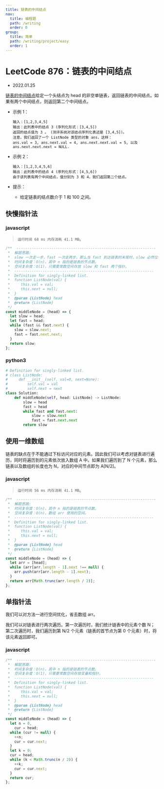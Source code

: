 ```yaml
---
title: 链表的中间结点
nav:
  title: 编程题
  path: /writing
  order: 0
group:
  title: 简单
  path: /writing/project/easy
  order: 1
---
```


# LeetCode 876：链表的中间结点

- 2022.01.25

[链表的中间结点](https://leetcode-cn.com/problems/middle-of-the-linked-list/)给定一个头结点为 head 的非空单链表，返回链表的中间结点。如果有两个中间结点，则返回第二个中间结点。

- 示例 1：

  ```
  输入：[1,2,3,4,5]
  输出：此列表中的结点 3 (序列化形式：[3,4,5])
  返回的结点值为 3 。 (测评系统对该结点序列化表述是 [3,4,5])。
  注意，我们返回了一个 ListNode 类型的对象 ans，这样：
  ans.val = 3, ans.next.val = 4, ans.next.next.val = 5, 以及 ans.next.next.next = NULL.
  ```

- 示例 2：

  ```
  输入：[1,2,3,4,5,6]
  输出：此列表中的结点 4 (序列化形式：[4,5,6])
  由于该列表有两个中间结点，值分别为 3 和 4，我们返回第二个结点。
  ```

- 提示：
  - 给定链表的结点数介于 1 和 100 之间。

## 快慢指针法

### javascript

> `运行时间 68 ms 内存消耗 41.1 MB`。

```js
/**  ----------------------------------------------------------------
 *  解题思路:
 *  slow 一次走一步，fast 一次走两步。那么当 fast 到达链表的末尾时，slow 必然位于中间。
 *  时间复杂度：O(n)，其中 n 指的是链表的节点数。
 *  空间复杂度：O(1)，只需要常数空间存放 slow 和 fast 两个指针。
 *  ----------------------------------------------------------------
 *  Definition for singly-linked list.
 *  function ListNode(val) {
 *     this.val = val;
 *     this.next = null;
 *  }
 *  @param {ListNode} head
 *  @return {ListNode}
 */
const middleNode = (head) => {
  let slow = head;
  let fast = head;
  while (fast && fast.next) {
    slow = slow.next;
    fast = fast.next.next;
  }
  return slow;
};
```

### python3

```python
# Definition for singly-linked list.
# class ListNode:
#     def __init__(self, val=0, next=None):
#         self.val = val
#         self.next = next
class Solution:
    def middleNode(self, head: ListNode) -> ListNode:
        slow = head
        fast = head
        while fast and fast.next:
            slow = slow.next
            fast = fast.next.next
        return slow
```

## 使用一维数组

链表的缺点在于不能通过下标访问对应的元素。因此我们可以考虑对链表进行遍历，同时将遍历到的元素依次放入数组 A 中。如果我们遍历到了 N 个元素，那么链表以及数组的长度也为 N，对应的中间节点即为 A[N/2]。

### javascript

> `运行时间 56 ms 内存消耗 41.1 MB`。

```js
/**  ----------------------------------------------------------------
 *  解题思路:
 *  时间复杂度：O(n)，其中 n 指的是链表的节点数。
 *  空间复杂度：O(n)，数组 arr 使用的空间。
 *  ----------------------------------------------------------------
 *  Definition for singly-linked list.
 *  function ListNode(val) {
 *     this.val = val;
 *     this.next = null;
 *  }
 *  @param {ListNode} head
 *  @return {ListNode}
 */
const middleNode = (head) => {
  let arr = [head];
  while (arr[arr.length - 1].next !== null) {
    arr.push(arr[arr.length - 1].next);
  }
  return arr[Math.trunc(arr.length / 2)];
};
```

## 单指针法

我们可以对方法一进行空间优化，省去数组 arr。

我们可以对链表进行两次遍历。第一次遍历时，我们统计链表中的元素个数 N；第二次遍历时，我们遍历到第 N/2 个元素（链表的首节点为第 0 个元素）时，将该元素返回即可。

### javascript

```js
/**  ----------------------------------------------------------------
 *  解题思路:
 *  时间复杂度：O(n)，其中 n 指的是链表的节点数。
 *  空间复杂度：O(1)，只需要常数空间存放变量和指针。
 *  ----------------------------------------------------------------
 *  Definition for singly-linked list.
 *  function ListNode(val) {
 *     this.val = val;
 *     this.next = null;
 *  }
 *  @param {ListNode} head
 *  @return {ListNode}
 */
const middleNode = (head) => {
  let n = 0,
    cur = head;
  while (cur != null) {
    ++n;
    cur = cur.next;
  }
  let k = 0;
  cur = head;
  while (k < Math.trunc(n / 2)) {
    ++k;
    cur = cur.next;
  }
  return cur;
};
```

